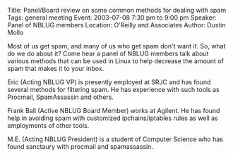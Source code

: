 Title: Panel/Board review on some common methods for dealing with spam
Tags: general meeting
Event: 2003-07-08 7:30 pm to 9:00 pm
Speaker: Panel of NBLUG members
Location: O'Reilly and Associates
Author: Dustin Mollo

Most of us get spam, and many of us who get spam don't want it. So, what do we do about it? Come hear a panel of NBLUG members talk about various methods that can be used in Linux to help decrease the amount of spam that makes it to your inbox.

Eric (Acting NBLUG VP) is presently employed at SRJC and has found several methods for filtering spam. He has experience with such tools as Procmail, SpamAssassin and others.

Frank Ball (Active NBLUG Board Member) works at Agilent. He has found help in avoiding spam with customized ipchains/iptables rules as well as employments of other tools. 

M.E. (Acting NBLUG President) is a student of Computer Science who has found sanctaury with procmail and spamassassin.
